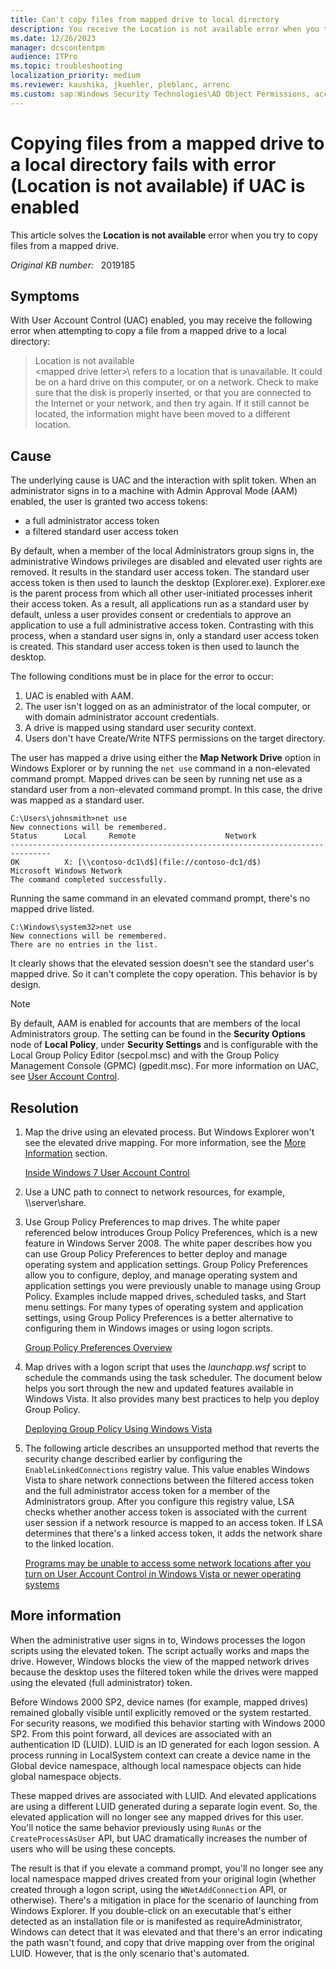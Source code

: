```yaml
---
title: Can't copy files from mapped drive to local directory
description: You receive the Location is not available error when you try to copy files from a mapped drive to a local directory. This error occurs when User Account Control (UAC) is enabled.
ms.date: 12/26/2023
manager: dcscontentpm
audience: ITPro
ms.topic: troubleshooting
localization_priority: medium
ms.reviewer: kaushika, jkuehler, pleblanc, arrenc
ms.custom: sap:Windows Security Technologies\AD Object Permissions, access control, delegation, AdminSDHolder and auditing, csstroubleshoot
---
```

# Copying files from a mapped drive to a local directory fails with error (Location is not available) if UAC is enabled

This article solves the **Location is not available** error when you try to copy files from a mapped drive.

_Original KB number:_ &nbsp; 2019185

## Symptoms

With User Account Control (UAC) enabled, you may receive the following error when attempting to copy a file from a mapped drive to a local directory:

> Location is not available  
\<mapped drive letter>\ refers to a location that is unavailable. It could be on a hard drive on this computer, or on a network. Check to make sure that the disk is properly inserted, or that you are connected to the Internet or your network, and then try again. If it still cannot be located, the information might have been moved to a different location.

## Cause

The underlying cause is UAC and the interaction with split token. When an administrator signs in to a machine with Admin Approval Mode (AAM) enabled, the user is granted two access tokens:

- a full administrator access token
- a filtered standard user access token

By default, when a member of the local Administrators group signs in, the administrative Windows privileges are disabled and elevated user rights are removed. It results in the standard user access token. The standard user access token is then used to launch the desktop (Explorer.exe). Explorer.exe is the parent process from which all other user-initiated processes inherit their access token. As a result, all applications run as a standard user by default, unless a user provides consent or credentials to approve an application to use a full administrative access token. Contrasting with this process, when a standard user signs in, only a standard user access token is created. This standard user access token is then used to launch the desktop.

The following conditions must be in place for the error to occur:

1. UAC is enabled with AAM.
2. The user isn't logged on as an administrator of the local computer, or with domain administrator account credentials.
3. A drive is mapped using standard user security context.
4. Users don't have Create/Write NTFS permissions on the target directory.

The user has mapped a drive using either the **Map Network Drive** option in Windows Explorer or by running the `net use` command in a non-elevated command prompt. Mapped drives can be seen by running net use as a standard user from a non-elevated command prompt. In this case, the drive was mapped as a standard user.

```console
C:\Users\johnsmith>net use
New connections will be remembered.
Status      Local     Remote                    Network
-------------------------------------------------------------------------------
OK          X: [\\contoso-dc1\d$](file://contoso-dc1/d$)               Microsoft Windows Network
The command completed successfully.
```

Running the same command in an elevated command prompt, there's no mapped drive listed.

```console
C:\Windows\system32>net use
New connections will be remembered.
There are no entries in the list.
```

It clearly shows that the elevated session doesn't see the standard user's mapped drive. So it can't complete the copy operation. This behavior is by design.

> [!NOTE]
> By default, AAM is enabled for accounts that are members of the local Administrators group. The setting can be found in the **Security Options** node of **Local Policy**, under **Security Settings** and is configurable with the Local Group Policy Editor (secpol.msc) and with the Group Policy Management Console (GPMC) (gpedit.msc). For more information on UAC, see [User Account Control](/previous-versions/windows/it-pro/windows-server-2008-R2-and-2008/cc772207(v=ws.10)).

## Resolution

1. Map the drive using an elevated process. But Windows Explorer won't see the elevated drive mapping. For more information, see the [More Information](#more-information) section.

   [Inside Windows 7 User Account Control](/previous-versions/technet-magazine/dd822916(v=msdn.10))

2. Use a UNC path to connect to network resources, for example, \\\server\share.

3. Use Group Policy Preferences to map drives. The white paper referenced below introduces Group Policy Preferences, which is a new feature in Windows Server 2008.  The white paper describes how you can use Group Policy Preferences to better deploy and manage operating system and application settings. Group Policy Preferences allow you to configure, deploy, and manage operating system and application settings you were previously unable to manage using Group Policy. Examples include mapped drives, scheduled tasks, and Start menu settings. For many types of operating system and application settings, using Group Policy Preferences is a better alternative to configuring them in Windows images or using logon scripts.

   [Group Policy Preferences Overview](/previous-versions/windows/it-pro/windows-server-2012-r2-and-2012/dn581922(v=ws.11))

4. Map drives with a logon script that uses the *launchapp.wsf* script to schedule the commands using the task scheduler. The document below helps you sort through the new and updated features available in Windows Vista. It also provides many best practices to help you deploy Group Policy.

   [Deploying Group Policy Using Windows Vista](/previous-versions/windows/it-pro/windows-vista/cc766208(v=ws.10))

5. The following article describes an unsupported method that reverts the security change described earlier by configuring the `EnableLinkedConnections` registry value. This value enables Windows Vista to share network connections between the filtered access token and the full administrator access token for a member of the Administrators group. After you configure this registry value, LSA checks whether another access token is associated with the current user session if a network resource is mapped to an access token. If LSA determines that there's a linked access token, it adds the network share to the linked location.

   [Programs may be unable to access some network locations after you turn on User Account Control in Windows Vista or newer operating systems](https://support.microsoft.com/help/937624)

## More information

When the administrative user signs in to, Windows processes the logon scripts using the elevated token. The script actually works and maps the drive. However, Windows blocks the view of the mapped network drives because the desktop uses the filtered token while the drives were mapped using the elevated (full administrator) token.

Before Windows 2000 SP2, device names (for example, mapped drives) remained globally visible until explicitly removed or the system restarted. For security reasons, we modified this behavior starting with Windows 2000 SP2. From this point forward, all devices are associated with an authentication ID (LUID). LUID is an ID generated for each logon session. A process running in LocalSystem context can create a device name in the Global device namespace, although local namespace objects can hide global namespace objects.

These mapped drives are associated with LUID. And elevated applications are using a different LUID generated during a separate login event. So, the elevated application will no longer see any mapped drives for this user. You'll notice the same behavior previously using `RunAs` or the `CreateProcessAsUser` API, but UAC dramatically increases the number of users who will be using these concepts.

The result is that if you elevate a command prompt, you'll no longer see any local namespace mapped drives created from your original login (whether created through a logon script, using the `WNetAddConnection` API, or otherwise). There's a mitigation in place for the scenario of launching from Windows Explorer. If you double-click on an executable that's either detected as an installation file or is manifested as requireAdministrator, Windows can detect that it was elevated and that there's an error indicating the path wasn't found, and copy that drive mapping over from the original LUID. However, that is the only scenario that's automated.
